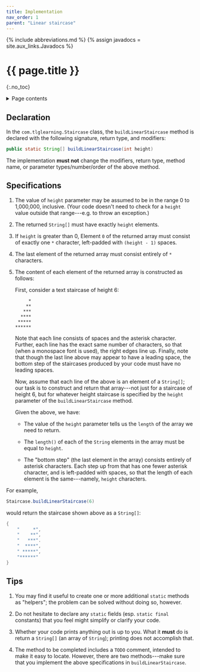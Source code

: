```yaml
---
title: Implementation
nav_order: 1
parent: "Linear staircase"
---
```


{% include abbreviations.md %}
{% assign javadocs = site.aux_links.Javadocs %}

# {{ page.title }}
{:.no_toc}

<details markdown="block">
  <summary>Page contents</summary>
* TOC
{:toc}
</details>

## Declaration

In the `com.tlglearning.Staircase` class, the `buildLinearStaircase` method is declared with the following signature, return type, and modifiers:

```java
public static String[] buildLinearStaircase(int height)
```

The implementation **must not** change the modifiers, return type, method name, or parameter types/number/order of the above method.

## Specifications

1. The value of `height` parameter may be assumed to be in the range 0 to 1,000,000, inclusive. (Your code doesn't need to check for a `height` value outside that range---e.g. to throw an exception.)

2. The returned `String[]` must have exactly `height` elements.

3. If `height` is greater than 0, Element `0` of the returned array must consist of exactly one `*` character, left-padded with `(height - 1)` spaces.

4. The last element of the returned array must consist entirely of `*` characters.

5. The content of each element of the returned array is constructed as follows:  
    
    First, consider a text staircase of height 6:
    
    ```
         *
        **
       ***
      ****
     *****
    ******
    ```
    
    Note that each line consists of spaces and the asterisk character. Further, each line has the exact same number of characters, so that (when a monospace font is used), the right edges line up. Finally, note that though the last line above may appear to have a leading space, the bottom step of the staircases produced by your code must have no leading spaces.
    
    Now, assume that each line of the above is an element of a `String[]`; our task is to construct and return that array---not just for a staircase of height 6, but for whatever height staircase is specified by the `height` parameter of the `buildLinearStaircase` method.

    Given the above, we have:

    * The value of the `height` parameter tells us the `length` of the array we need to return.
 
    * The `length()` of each of the `String` elements in the array must be equal to `height`.

    * The "bottom step" (the last element in the array) consists entirely of asterisk characters. Each step up from that has one fewer asterisk character, and is left-padded with spaces, so that the length of each element is the same---namely, `height` characters.

For example,

```java
Staircase.buildLinearStaircase(6)
```

would return the staircase shown above as a `String[]`:

```java
{
    "     *",
    "    **",
    "   ***".
    "  ****",
    " *****",
    "******"
}
```

## Tips

1. You may find it useful to create one or more additional `static` methods as "helpers"; the problem can be solved without doing so, however.

2. Do not hesitate to declare any `static` fields (esp. `static final` constants) that you feel might simplify or clarify your code.

3. Whether your code prints anything out is up to you. What it **must** do is return a `String[]` (an array of `String`); printing does not accomplish that.

4. The method to be completed includes a `TODO` comment, intended to make it easy to locate. However, there are two methods---make sure that you implement the above specifications in `buildLinearStaircase`.
